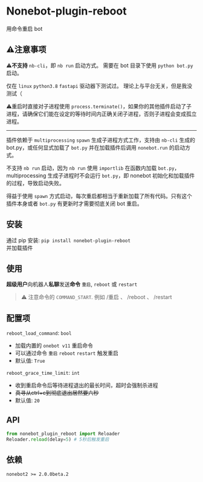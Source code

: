 # Nonebot-plugin-reboot 
用命令重启 bot 


## :warning:注意事项
:warning:**不支持** `nb-cli`，即 `nb run` 启动方式。
需要在 bot 目录下使用 `python bot.py` 启动。

仅在 `linux` `python3.8` `fastapi` 驱动器下测试过。
理论上与平台无关，但是我没测试（

:warning:重启时直接对子进程使用 `process.terminate()`，如果你的其他插件启动了子进程，请确保它们能在设定的等待时间内正确关闭子进程，否则子进程会变成孤立进程。

<hr>  

插件依赖于 `multiprocessing` `spawn` 生成子进程方式工作，支持由 `nb-cli` 生成的 bot.py，或任何显式加载了 `bot.py` 并在加载插件后调用 `nonebot.run` 的启动方式。  

不支持 `nb run` 启动，因为 `nb run` 使用 `importlib` 在函数内加载 `bot.py`，multiprocessing 生成子进程时不会运行 `bot.py`，即 nonebot 初始化和加载插件的过程，导致启动失败。  

得益于使用 `spawn` 方式启动，每次重启都相当于重新加载了所有代码。只有这个插件本身或者 `bot.py` 有更新时才需要彻底关闭 bot 重启。


## 安装
通过 pip 安装:
`pip install nonebot-plugin-reboot`  
并加载插件


## 使用
**超级用户**向机器人**私聊**发送**命令** `重启`, `reboot` 或 `restart`  
> :warning: 注意命令的 `COMMAND_START`.
> 例如 /重启 、 /reboot 、 /restart


## 配置项 
`reboot_load_command`: `bool` 
- 加载内置的 `onebot v11` 重启命令 
- 可以通过命令 `重启` `reboot` `restart` 触发重启 
- 默认值: `True` 

`reboot_grace_time_limit`: `int`
- 收到重启命令后等待进程退出的最长时间，超时会强制杀进程
- ~~真寻从ctrl+c到彻底退出居然要六秒~~
- 默认值: `20`


## API
```python
from nonebot_plugin_reboot import Reloader
Reloader.reload(delay=5) # 5秒后触发重启
```


## 依赖 
`nonebot2 >= 2.0.0beta.2` 
